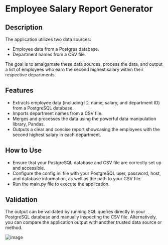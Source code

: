 # Employee Salary Report Generator

## Description

The application utilizes two data sources:

* Employee data from a Postgres database.
* Department names from a CSV file.

The goal is to amalgamate these data sources, process the data, and output a list of employees who earn the second highest salary within their respective departments.

## Features

* Extracts employee data (including ID, name, salary, and department ID) from a PostgreSQL database.
* Imports department names from a CSV file.
* Merges and processes the data using the powerful data manipulation library, Pandas.
* Outputs a clear and concise report showcasing the employees with the second highest salary in each department.

## How to Use

* Ensure that your PostgreSQL database and CSV file are correctly set up and accessible.
* Configure the config.ini file with your PostgreSQL user, password, host, and database information, as well as the path to your CSV file.
* Run the main.py file to execute the application.

## Validation

The output can be validated by running SQL queries directly in your PostgreSQL database and manually inspecting the CSV file. Alternatively, you can compare the application output with another trusted data source or method.

![image](https://github.com/Kinginrob/2ndHighestSalary/assets/89039139/c4800151-ab70-4304-a1e6-7b996f55ac48)
